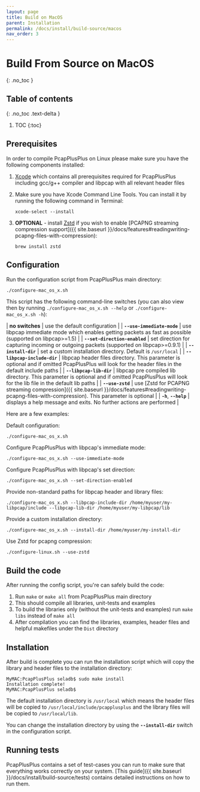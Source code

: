 ```yaml
---
layout: page
title: Build on MacOS
parent: Installation
permalink: /docs/install/build-source/macos
nav_order: 3
---
```


# Build From Source on MacOS
{: .no_toc }

## Table of contents
{: .no_toc .text-delta }

1. TOC
{:toc}

## Prerequisites

In order to compile PcapPlusPlus on Linux please make sure you have the following components installed:

1. [Xcode](https://developer.apple.com/xcode/) which contains all prerequisites required for PcapPlusPlus including gcc/g++ compiler and libpcap with all relevant header files
2. Make sure you have Xcode Command Line Tools. You can install it by running the following command in Terminal:

    ```shell
    xcode-select --install
    ```
3. __OPTIONAL__ - install [Zstd](https://facebook.github.io/zstd/) if you wish to enable [PCAPNG streaming compression support]({{ site.baseurl }}/docs/features#readingwriting-pcapng-files-with-compression):
    ```shell
    brew install zstd
    ```

## Configuration

Run the configuration script from PcapPlusPlus main directory:

```bash
./configure-mac_os_x.sh
```

This script has the following command-line switches (you can also view then by running `./configure-mac_os_x.sh --help` or `./configure-mac_os_x.sh -h`):

| __no switches__               | use the default configuration |
| __`--use-immediate-mode`__    | use libpcap immediate mode which enables getting packets as fast as possible (supported on libpcap>=1.5) |
| __`--set-direction-enabled`__ | set direction for capturing incoming or outgoing packets (supported on libpcap>=0.9.1) |
| __`--install-dir`__           | set a custom installation directory. Default is `/usr/local` |
| __`--libpcap-include-dir`__   | libpcap header files directory. This parameter is optional and if omitted PcapPlusPlus will look for the header files in the default include paths |
| __`--libpcap-lib-dir`__       | libpcap pre compiled lib directory. This parameter is optional and if omitted PcapPlusPlus will look for the lib file in the default lib paths |
| __`--use-zstd`__              | use [Zstd for PCAPNG streaming compression]({{ site.baseurl }}/docs/features#readingwriting-pcapng-files-with-compression). This parameter is optional |
| __`-h`__, __`--help`__        | displays a help message and exits. No further actions are performed |

Here are a few examples:

Default configuration:

```shell
./configure-mac_os_x.sh
```

Configure PcapPlusPlus with libpcap's immediate mode:

```shell
./configure-mac_os_x.sh --use-immediate-mode
```

Configure PcapPlusPlus with libpcap's set direction:

```shell
./configure-mac_os_x.sh --set-direction-enabled
```

Provide non-standard paths for libpcap header and library files:

```shell
./configure-mac_os_x.sh --libpcap-include-dir /home/myuser/my-libpcap/include --libpcap-lib-dir /home/myuser/my-libpcap/lib
```

Provide a custom installation directory:

```shell
./configure-mac_os_x.sh --install-dir /home/myuser/my-install-dir
```

Use Zstd for pcapng compression:

```shell
./configure-linux.sh --use-zstd
```

## Build the code

After running the config script, you're can safely build the code:

1. Run `make` or `make all` from PcapPlusPlus main directory
2. This should compile all libraries, unit-tests and examples
3. To build the libraries only (without the unit-tests and examples) run `make libs` instead of `make all`
4. After compilation you can find the libraries, examples, header files and helpful makefiles under the `Dist` directory

## Installation

After build is complete you can run the installation script which will copy the library and header files to the installation directory:

```shell
MyMAC:PcapPlusPlus seladb$ sudo make install
Installation complete!
MyMAC:PcapPlusPlus seladb$
```

The default installation directory is `/usr/local` which means the header files will be copied to `/usr/local/include/pcapplusplus` and the library files will be copied to `/usr/local/lib`.

You can change the installation directory by using the __`--install-dir`__ switch in the configuration script.

## Running tests

PcapPlusPlus contains a set of test-cases you can run to make sure that everything works correctly on your system. [This guide]({{ site.baseurl }}/docs/install/build-source/tests) contains detailed instructions on how to run them.
